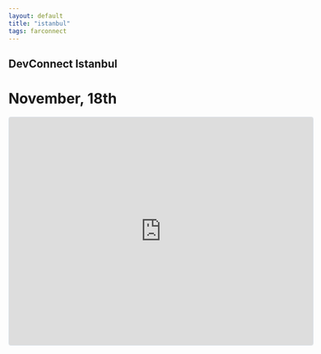 ```yaml
---
layout: default
title: "istanbul"
tags: farconnect
---
```


## DevConnect Istanbul
# November, 18th

<iframe
  src="https://lu.ma/embed-checkout/evt-BljreFouL2qyvDC"
  width="600"
  height="450"
  frameborder="0"
  style="border: 1px solid #bfcbda88; border-radius: 4px;"
  allowfullscreen=""
  aria-hidden="false"
  tabindex="0"
></iframe>

